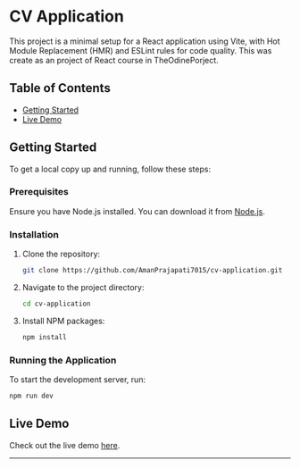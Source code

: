 # CV Application
This project is a minimal setup for a React application using Vite, with Hot Module Replacement (HMR) and ESLint rules for code quality.
This was create as an project of React course in TheOdinePorject.

## Table of Contents

- [Getting Started](#getting-started)
- [Live Demo](#live-demo)

## Getting Started

To get a local copy up and running, follow these steps:

### Prerequisites

Ensure you have Node.js installed. You can download it from [Node.js](https://nodejs.org/).

### Installation

1. Clone the repository:
   ```sh
   git clone https://github.com/AmanPrajapati7015/cv-application.git
   ```
2. Navigate to the project directory:
   ```sh
   cd cv-application
   ```
3. Install NPM packages:
   ```sh
   npm install
   ```

### Running the Application

To start the development server, run:
```sh
npm run dev
```

## Live Demo

Check out the live demo [here](https://aman-cv-application.netlify.app/).

---
